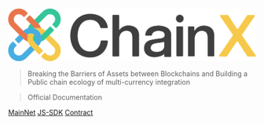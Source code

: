 ![logo](_media/chainx-logo.png '')


> Breaking the Barriers of Assets between Blockchains and Building a Public chain ecology of multi-currency integration

> Official Documentation

[MainNet](/zh-en/join-minnet)
[JS-SDK](/zh-en/js-sdk/install)
[Contract](/zh-en/contract/1-introduce.md)

